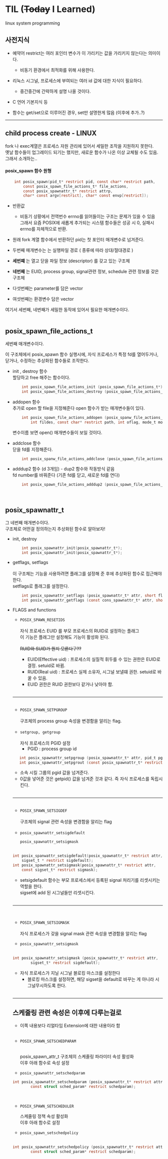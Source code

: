 
# __TIL__ (~~Today~~ I Learned)
linux system programming

사전지식
--------

+ 예약어 restrict는 여러 포인터 변수가 이 가리키는 값을 가리키지 않는다는 의미이다.
    + 비동기 환경에서 최적화를 위해 사용한다. 
+ 리눅스 시그널, 프로세스에 부여되는 여러 id 값에 대한 지식이 필요하다.
    + 중간중간에 간략하게 설명 나올 것이다.
+ C 언어 기본지식 등 


+ 함수는 get/set으로 이루어진 경우, set만 설명한게 많음 (이후에 추가..?)

------------------------

child process create - LINUX
------

fork 나 exec계열은 프로세스 자원 관리에 있어서 세밀한 조작을 지원하지 못한다.<br/>
옛날 함수들이 업그레이드 되기는 했지만, 새로운 함수가 나온 이상 교체될 수도 있음.
그래서 소개하는..


#### posix_spawn 함수 원형


```c
    int posix_spawn(pid_t* restrict pid, const char* restrict path, 
        const posix_spawn_file_actions_t* file_actions,
        const posix_spawnattr_t* restrict attrp,
        char* const argv[restrict], char* const envp[restrict]);
```    
 
 * 반환값
    + 비동기 상황에서 전역번수 errno를 읽어들이는 구조는 문제가 있을 수 있음<br/>그래서 요즘 POSIX에 새롭게 추가되는 시스템 함수들은 성공 시 0, 실패시 errno를 자체적으로 반환.

 * 원래 fork 계열 함수에서 반환하던 pid는 첫 포인터 매개변수로 넘겨준다.
 * 두번째 매개변수는 는 실행파일 경로 ( 종류에 따라 상대/절대경로 )
 * __세번쨰__ 는 열고 닫을 파일 정보 (descriptor) 를 갖고 있는 구조체
 * __네번째__ 는 EUID, process group, signal관련 정보, schedule 관련 정보를 갖은 구조체
 * 다섯번째는 parameter를 담은 vector
 * 여섯번째는 환경변수 담은 vector

 여기서 세번째, 네번째가 세밀한 동작에 있어서 필요한 매개변수이다. 
<br><br>
 ## posix_spawn_file_actions_t

세번째 매개변수이다.<br/>

이 구조체에서 posix_spawn 함수 실행시에, 자식 프로세스가 특정 fd를 열어두거나, 닫거나, 수정하는 추상화된 함수들로 조작한다.

* init , destroy 함수<br/>
할당하고 free 해주는 함수이다.
    ```c
        int posix_spawn_file_actions_init (posix_spawn_file_actions_t*);
        int posix_spawn_file_actions_destroy (posix_spawn_file_actions_t*);
    ```
* addopen 함수<br/>
추가로 open 할 file을 지정해준다
open 함수가 받는 매개변수들이 있다.
    ```c
        int posix_spawn_file_actions_addopen (posix_spanw_file_actions_t* file actions,
            int fildes, const char* restrict path, int oflag, mode_t mode);
    ```
   변수이름 보면 open() 매개변수들이 보일 것이다.

* addclose 함수<br>
닫을 fd를 지정해준다.
    ```c
        int posix_spanw_file_actions_addclose (posix_spawn_file_actions_t* file_actions, int fildes);
    ```
* adddup2 함수 (d 3개임) - dup2 함수와 작동방식 같음<br>
fd number를 바꿔준다 (기존 fd를 닫고, 새로운 fd를 연다)
    ```c    
        int posix_spawn_file_actions_adddup2 (posix_spawn_file_actions_t* file_actions, int fildes, int newfildes);
    ```
<br>

## posix_spawnattr_t

그 네번째 매개변수이다.<br>
구조체로 어떤걸 정의하는지 추상화된 함수로 알아보자!

* init, destroy
    ```c
        int posix_spawnattr_init(posix_spawnattr_t*);
        int posix_spawnattr_init(posix_spawnattr_t*);
    ```
* getflags, setflags<br><br>
이 구조체는 기능을 사용하려면 플래그를 설정해 준 후에 추상화된 함수로 접근해야 한다.<br>
setflags로 플래그를 설정한다.
    ```c
        int posix_spawnattr_setflags (posix_spawnattr_t* attr, short flags);
        int posix_spawnattr_getflags (const cons_spawnattr_t* attr, short *restrict flags);
    ```
+ FLAGS and functions
    + <code>POSIX_SPAWN_RESETIDS </code><br><br>
    자식 프로세스 EUID 를 부모 프로세스의 RUID로 설정하는 플래그<br>
    이 기능은 플래그만 설정해도 기능이 활성화 된다.<br><br>
    ~~RUID와 SUID가 뭔지 모른다구??~~<br>
    
        + EUID(Effective uid) : 프로세스의 실질적 휘두를 수 있는 권한은 EUID로 결정. setuid로 바뀜. 
        + RUID(Real uid) : 프로세스 실제 소유자, 시그널 보낼떄 권한.
        setuid로 바꿀 수 있음.
        + EUID 권한은 RUID 권한보다 같거나 낮아야 함.

    <br>

    ---------
    
    <br>

    + <code>POSIX_SPAWN_SETPGROUP</code><br><br>
    구조체의 process group 속성을 변경함을 알리는 flag.
    
    <br>

    + <code>setgroup, getgroup</code><br><br>
    자식 프로세스의 PGID 설정
        + PGID : process group id
     ```c       
        int posix_spawnattr_setpgroup (posix_spawnattr_t* attr, pid_t pgroup);
        int posix_spawnattr_setpgrout (const posix_spawnattr_t* restrict attr, pid_t* restrict pgroup);
    ```
    
    + 소속 시킬 그룹의 pgid 값을 넘겨준다.
    + 0값을 넣어준 것은 getpid() 값을 넘겨준 것과 같다. 즉 자식 프로세스를 독립시킨다.

    <br>

    ---------------------

    <br>

    + <code>POSIX_SPAWN_SETSIGDEF</code><br><br>
    구조체의 signal 관련 속성을 변경함을 알리는 flag

    <br>

    + <code>posix_spawnattr_setsigdefault<br>
    posix_spawnattr_setsigmask</code><br><br>
    ```c
    int posix_spanwattr_setsigdefault(posix_spawnattr_t* restrict attr, 
        sigset_t * restrict sigdefault);
    int posix_spawnattr_setsigmask(posix_spawnattr_t* restrict attr, 
        const sigset_t* restrict sigmask);
    ```
    
    + setsigdefault 함수는 부모 프로세스에서 등록된 signal 처리기를 리셋시키는 역할을 한다.<br>sigset에 add 된 시그널들만 리셋시킨다. 
    

    <br>

    -----------------------

    <br>
    
    + <code>POSIX_SPAWN_SETSIGMASK</code><br><br>
    자식 프로세스가 갖을 signal mask 관련 속성을 변경함을 알리는 flag 

    + <code>posix_spawnattr_setsigmask</code><br><br>
    ```C
    int posix_spawnattr_setsigmask (posix_spawnattr_t* restrict attr,
            sigset_t* restrict sigdefault);
    ```
    + 자식 프로세스가 지닐 시그널 블로킹 마스크를 설정한다
        + 블로킹 마스크를 설정하면, 해당 sigset을 default로 바꾸는 게 아니라 시그널무시하도록 한다.

    <br>

    -------

    ## 스케줄링 관련 속성은 이후에 다루는걸로
    + 이쪽 내용보다 리얼타임 Extension에 대한 내용이라 함
    <br>

    + <code>POSIX_SPAWN_SETSCHEDPARAM</code><br><br>

        posix_spawn_attr_t 구조체의 스케줄링 파라미터 속성 활성화<br/>
        이후 아래 함수로 속성 설정

    + <code>posix_spawnattr_setschedparam</code><br>
    
    ```c
    int posix_spawnattr_setschedparam (posix_spawnattr_t* restrict attr, 
            const struct sched_param* restrict schedparam);
    ```
    <br>

    + <code>POSIX_SPAWN_SETSCHEDULER</code><br>

        스케줄링 정책 속성 활성화<br/>
        이후 아래 함수로 설정

    + <code>posix_spawn_setschedpolicy</code><br><br>
    ```c
    int posix_spawnattr_setschedpolicy (posix_spawnattr_t* restrict attr,
            const struct sched_param* restrict schedparam);
    ```
